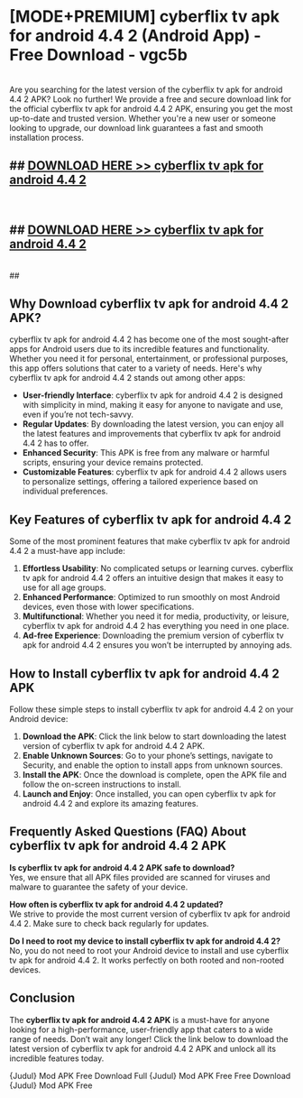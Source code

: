 # [MODE+PREMIUM] cyberflix tv apk for android 4.4 2 (Android App) - Free Download - vgc5b <br>
<br>
Are you searching for the latest version of the cyberflix tv apk for android 4.4 2 APK? Look no further! We provide a free and secure download link for the official cyberflix tv apk for android 4.4 2 APK, ensuring you get the most up-to-date and trusted version. Whether you're a new user or someone looking to upgrade, our download link guarantees a fast and smooth installation process.


## ##  [DOWNLOAD HERE >> cyberflix tv apk for android 4.4 2](http://freeplayer.one?title=cyberflix_tv_apk_for_android_4.4_2&ref=git)
  <br>

##  ## [DOWNLOAD HERE >> cyberflix tv apk for android 4.4 2](http://freeplayer.one?title=cyberflix_tv_apk_for_android_4.4_2&ref=git)
  <br>
  ##



## Why Download cyberflix tv apk for android 4.4 2 APK?

cyberflix tv apk for android 4.4 2 has become one of the most sought-after apps for Android users due to its incredible features and functionality. Whether you need it for personal, entertainment, or professional purposes, this app offers solutions that cater to a variety of needs. Here's why cyberflix tv apk for android 4.4 2 stands out among other apps:

- **User-friendly Interface**: cyberflix tv apk for android 4.4 2 is designed with simplicity in mind, making it easy for anyone to navigate and use, even if you’re not tech-savvy.
- **Regular Updates**: By downloading the latest version, you can enjoy all the latest features and improvements that cyberflix tv apk for android 4.4 2 has to offer.
- **Enhanced Security**: This APK is free from any malware or harmful scripts, ensuring your device remains protected.
- **Customizable Features**: cyberflix tv apk for android 4.4 2 allows users to personalize settings, offering a tailored experience based on individual preferences.

## Key Features of cyberflix tv apk for android 4.4 2

Some of the most prominent features that make cyberflix tv apk for android 4.4 2 a must-have app include:

1. **Effortless Usability**: No complicated setups or learning curves. cyberflix tv apk for android 4.4 2 offers an intuitive design that makes it easy to use for all age groups.
2. **Enhanced Performance**: Optimized to run smoothly on most Android devices, even those with lower specifications.
3. **Multifunctional**: Whether you need it for media, productivity, or leisure, cyberflix tv apk for android 4.4 2 has everything you need in one place.
4. **Ad-free Experience**: Downloading the premium version of cyberflix tv apk for android 4.4 2 ensures you won’t be interrupted by annoying ads.

## How to Install cyberflix tv apk for android 4.4 2 APK

Follow these simple steps to install cyberflix tv apk for android 4.4 2 on your Android device:

1. **Download the APK**: Click the link below to start downloading the latest version of cyberflix tv apk for android 4.4 2 APK.
2. **Enable Unknown Sources**: Go to your phone’s settings, navigate to Security, and enable the option to install apps from unknown sources.
3. **Install the APK**: Once the download is complete, open the APK file and follow the on-screen instructions to install.
4. **Launch and Enjoy**: Once installed, you can open cyberflix tv apk for android 4.4 2 and explore its amazing features.

## Frequently Asked Questions (FAQ) About cyberflix tv apk for android 4.4 2 APK

**Is cyberflix tv apk for android 4.4 2 APK safe to download?**  
Yes, we ensure that all APK files provided are scanned for viruses and malware to guarantee the safety of your device.

**How often is cyberflix tv apk for android 4.4 2 updated?**  
We strive to provide the most current version of cyberflix tv apk for android 4.4 2. Make sure to check back regularly for updates.

**Do I need to root my device to install cyberflix tv apk for android 4.4 2?**  
No, you do not need to root your Android device to install and use cyberflix tv apk for android 4.4 2. It works perfectly on both rooted and non-rooted devices.

## Conclusion

The **cyberflix tv apk for android 4.4 2 APK** is a must-have for anyone looking for a high-performance, user-friendly app that caters to a wide range of needs. Don’t wait any longer! Click the link below to download the latest version of cyberflix tv apk for android 4.4 2 APK and unlock all its incredible features today.

{Judul} Mod APK Free
Download Full {Judul} Mod APK Free
Free Download {Judul} Mod APK Free

